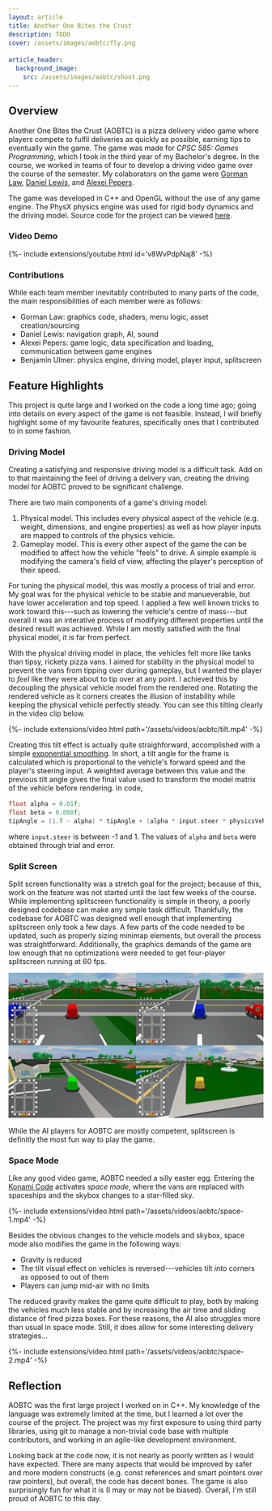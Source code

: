 ```yaml
---
layout: article
title: Another One Bites the Crust
description: TODO
cover: /assets/images/aobtc/fly.png

article_header:
  background_image:
    src: /assets/images/aobtc/shoot.png
---
```

<!--more-->

## Overview
Another One Bites the Crust (AOBTC) is a pizza delivery video game where players compete to fulfil deliveries as quickly as possible, earning tips to eventually win the game.
The game was made for _CPSC 585: Games Programming_, which I took in the third year of my Bachelor's degree.
In the course, we worked in teams of four to develop a driving video game over the course of the semester.
My colaborators on the game were [Gorman Law](https://www.linkedin.com/in/gorman-law/), [Daniel Lewis](https://www.linkedin.com/in/scraniel/), and [Alexei Pepers](https://www.linkedin.com/in/apepers/).

The game was developed in C++ and OpenGL without the use of any game engine.
The PhysX physics engine was used for rigid body dynamics and the driving model.
Source code for the project can be viewed [here](https://github.com/benjaminulmer/bite-the-crust).

### Video Demo
<div>{%- include extensions/youtube.html id='v8WvPdpNaj8' -%}</div>

### Contributions
While each team member inevitably contributed to many parts of the code, the main responsibilities of each member were as follows:
- Gorman Law: graphics code, shaders, menu logic, asset creation/sourcing
- Daniel Lewis: navigation graph, AI, sound
- Alexei Pepers: game logic, data specification and loading, communication between game engines
- Benjamin Ulmer: physics engine, driving model, player input, splitscreen

## Feature Highlights
This project is quite large and I worked on the code a long time ago; going into details on every aspect of the game is not feasible.
Instead, I will briefly highlight some of my favourite features, specifically ones that I contributed to in some fashion.

### Driving Model
Creating a satisfying and responsive driving model is a difficult task.
Add on to that maintaining the feel of driving a delivery van, creating the driving model for AOBTC proved to be significant challenge.

There are two main components of a game's driving model:
1. Physical model. This includes every physical aspect of the vehicle (e.g. weight, dimensions, and engine properties) as well as how player inputs are mapped to controls of the physics vehicle.
2. Gameplay model. This is every other aspect of the game the can be modified to affect how the vehicle "feels" to drive. A simple example is modifying the camera's field of view, affecting the player's perception of their speed.

For tuning the physical model, this was mostly a process of trial and error.
My goal was for the physical vehicle to be stable and manueverable, but have lower acceleration and top speed.
I applied a few well known tricks to work toward this---such as lowering the vehicle's centre of mass---but overall it was an interative process of modifying different properties until the desired result was achieved.
While I am mostly satisfied with the final physical model, it is far from perfect.

With the physical driving model in place, the vehicles felt more like tanks than tipsy, rickety pizza vans.
I aimed for stability in the physical model to prevent the vans from tipping over during gameplay, but I wanted the player to _feel_ like they were about to tip over at any point.
I achieved this by decoupling the physical vehicle model from the rendered one.
Rotating the rendered vehicle as it corners creates the illusion of instability while keeping the physical vehicle perfectly steady.
You can see this tilting clearly in the video clip below.

<div>{%- include extensions/video.html path='/assets/videos/aobtc/tilt.mp4' -%}</div>

Creating this tilt effect is actually quite straighforward, accomplished with a simple [exponential smoothing](https://en.wikipedia.org/wiki/Exponential_smoothing).
In short, a tilt angle for the frame is calculated which is proportional to the vehicle's forward speed and the player's steering input.
A weighted average between this value and the previous tilt angle gives the final value used to transform the model matrix of the vehicle before rendering.
In code,
```c++
float alpha = 0.01f;
float beta = 0.008f;
tipAngle = (1.f - alpha) * tipAngle + (alpha * input.steer * physicsVehicle->computeForwardSpeed() * beta);
```
where `input.steer` is between -1 and 1.
The values of `alpha` and `beta` were obtained through trial and error.

### Split Screen
Split screen functionality was a stretch goal for the project; because of this, work on the feature was not started until the last few weeks of the course.
While implementing splitscreen functionality is simple in theory, a poorly designed codebase can make any simple task difficult.
Thankfully, the codebase for AOBTC was designed well enough that implementing splitscreen only took a few days.
A few parts of the code needed to be updated, such as properly sizing minimap elements, but overall the process was straightforward.
Additionally, the graphics demands of the game are low enough that no optimizations were needed to get four-player splitscreen running at 60 fps.

![Four player splitscreen in Another One Bites the Crust](/assets/images/aobtc/split-screen.png)

While the AI players for AOBTC are mostly competent, splitscreen is definitly the most fun way to play the game.

### Space Mode
Like any good video game, AOBTC needed a silly easter egg.
Entering the [Konami Code](https://en.wikipedia.org/wiki/Konami_Code) activates _space mode_, where the vans are replaced with spaceships and the skybox changes to a star-filled sky.

<div>{%- include extensions/video.html path='/assets/videos/aobtc/space-1.mp4' -%}</div>

Besides the obvious changes to the vehicle models and skybox, space mode also modifies the game in the following ways:
- Gravity is reduced
- The tilt visual effect on vehicles is reversed---vehicles tilt _into_ corners as opposed to out of them
- Players can jump mid-air with no limits

The reduced gravity makes the game quite difficult to play, both by making the vehicles much less stable and by increasing the air time and sliding distance of fired pizza boxes.
For these reasons, the AI also struggles more than usual in space mode.
Still, it does allow for some interesting delivery strategies...

<div>{%- include extensions/video.html path='/assets/videos/aobtc/space-2.mp4' -%}</div>

## Reflection
AOBTC was the first large project I worked on in C++.
My knowledge of the language was extremely limited at the time, but I learned a lot over the course of the project.
The project was my first exposure to using third party libraries, using git to manage a non-trivial code base with multiple contributors, and working in an agile-like development environment.

Looking back at the code now, it is not nearly as poorly written as I would have expected.
There are many aspects that would be improved by safer and more modern constructs (e.g. const references and smart pointers over raw pointers), but overall, the code has decent bones.
The game is also surprisingly fun for what it is (I may or may not be biased).
Overall, I'm still proud of AOBTC to this day.

